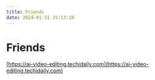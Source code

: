 ```yaml
---
title: Friends
date: 2024-01-31 15:13:18
---
```


# Friends

[https://ai-video-editing.techidaily.com](https://ai-video-editing.techidaily.com)